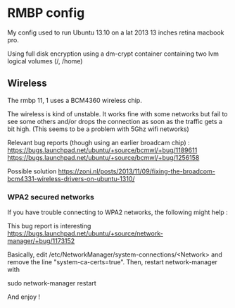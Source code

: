 RMBP config
===========
My config used to run Ubuntu 13.10 on a lat 2013 13 inches retina macbook pro.

Using  full disk encryption using a dm-crypt container containing two lvm
logical volumes (/, /home)


Wireless
--------
The rmbp 11, 1 uses a BCM4360 wireless chip.

The wireless is kind of unstable. It works fine with some networks but fail
to see some others and/or drops the connection as soon as the traffic gets
a bit high. (This seems to be a problem with 5Ghz wifi networks)

Relevant bug reports (though using an earlier broadcam chip) :
https://bugs.launchpad.net/ubuntu/+source/bcmwl/+bug/1189611
https://bugs.launchpad.net/ubuntu/+source/bcmwl/+bug/1256158

Possible solution
https://zoni.nl/posts/2013/11/09/fixing-the-broadcom-bcm4331-wireless-drivers-on-ubuntu-1310/


### WPA2 secured networks

If you have trouble connecting to WPA2 networks, the following might help :

This bug report is interesting
https://bugs.launchpad.net/ubuntu/+source/network-manager/+bug/1173152

Basically, edit /etc/NetworkManager/system-connections/&lt;Network&gt; and remove
the line "system-ca-certs=true". Then, restart network-manager with

sudo network-manager restart

And enjoy !
